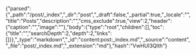 {"parsed":{"_path":"/post/_index","_dir":"post","_draft":false,"_partial":true,"_locale":"","title":"Posts","description":"","cms_exclude":true,"view":2,"header":{"caption":"","image":""},"body":{"type":"root","children":[],"toc":{"title":"","searchDepth":2,"depth":2,"links":[]}},"_type":"markdown","_id":"content:post:_index.md","_source":"content","_file":"post/_index.md","_extension":"md"},"hash":"VwHUI3Qlth"}